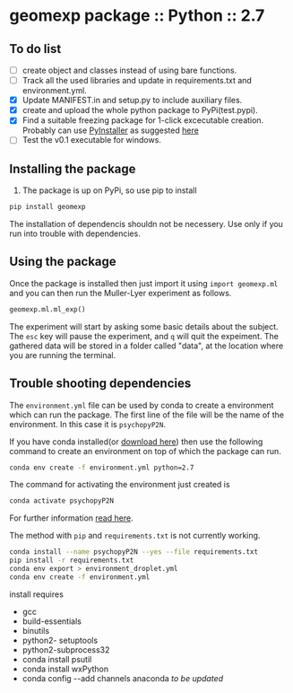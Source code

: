 # geomexp package :: Python :: 2.7

## To do list
- [ ] create object and classes instead of using bare functions.  
- [ ] Track all the used libraries and update in requirements.txt and environment.yml.   
- [x] Update MANIFEST.in and setup.py to include auxiliary files.
- [x] create and upload the whole python package to PyPi(test.pypi).   
- [x] Find a suitable freezing package for 1-click excecutable creation. Probably can use  [PyInstaller](https://www.pyinstaller.org/) as suggested [here](https://hackernoon.com/the-one-stop-guide-to-easy-cross-platform-python-freezing-part-1-c53e66556a0a)  
- [ ] Test the v0.1 executable for windows.

## Installing the package

1. The package is up on PyPi, so use pip to install

```bash
pip install geomexp  
```
The installation of dependencis shouldn not be necessery. Use only if you run into trouble with dependencies.

## Using the package
Once the package is installed then just import it using `import geomexp.ml` and you can then run the Muller-Lyer experiment as follows.

``` Python
geomexp.ml.ml_exp()  
```
The experiment will start by asking some basic details about the subject. The `esc` key will pause the experiment, and `q` will quit the expeiment. The gathered data will be stored in a folder called "data", at the location where you are running the terminal.


## Trouble shooting dependencies
The `environment.yml` file can be used by conda to create a environment which can run the package. The first line of the file will be the name of the environment. In this case it is `psychopyP2N`.

If you have conda installed(or  [download here](https://www.anaconda.com/distribution/)) then use the following command to create an environment on top of which the package can run.

```bash
conda env create -f environment.yml python=2.7
```
The command for activating the environment just created is

```bash
conda activate psychopyP2N
```
For further information [read here](https://docs.conda.io/projects/conda/en/latest/user-guide/tasks/manage-environments.html#creating-an-environment-from-an-environment-yml-file).  

The method with `pip` and `requirements.txt` is not currently working.
```bash
conda install --name psychopyP2N --yes --file requirements.txt  
pip install -r requirements.txt  
conda env export > environment_droplet.yml  
conda env create -f environment.yml
```
install requires
- gcc
- build-essentials
- binutils
- python2- setuptools
- python2-subprocess32
- conda install psutil
- conda install wxPython
- conda config --add channels anaconda 
*to be updated*
